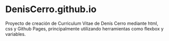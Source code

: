 # DenisCerro.github.io
Proyecto de creación de Curriculum Vitae de Denís Cerro mediante html, css y Github Pages, principalmente utilizando herramientas como flexbox y variables.

